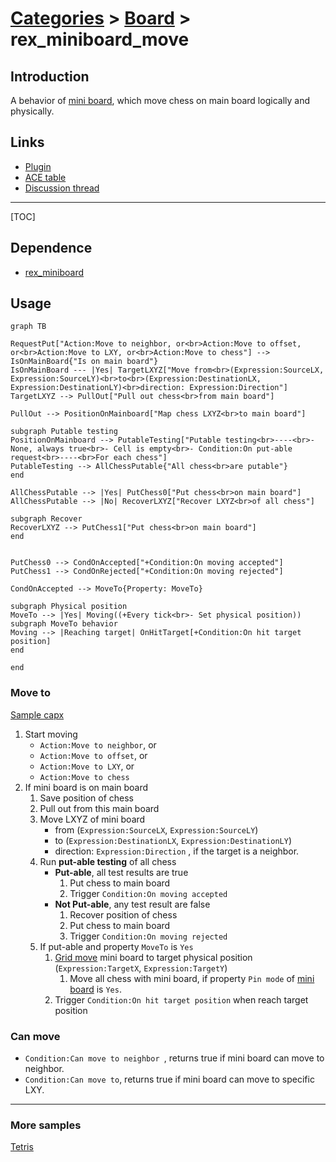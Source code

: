 # [Categories](categories.index.html) > [Board](board.index.html) > rex_miniboard_move

## Introduction

A behavior of [mini board](rex_miniboard.html), which move chess on main board logically and physically.

## Links

- [Plugin](https://rexrainbow.github.io/C2RexDoc/repo/rex_miniboard_rotate.7z)
- [ACE table](https://rexrainbow.github.io/C2RexDoc/c2rexpluginsACE/behavior_rex_miniboard_rotate.html)
- [Discussion thread](https://www.scirra.com/forum/plugin-mini-board_t116865)


----

[TOC]

## Dependence

- [rex_miniboard](rex_miniboard.html)

## Usage

```mermaid
graph TB

RequestPut["Action:Move to neighbor, or<br>Action:Move to offset, or<br>Action:Move to LXY, or<br>Action:Move to chess"] --> IsOnMainBoard{"Is on main board"}
IsOnMainBoard --- |Yes| TargetLXYZ["Move from<br>(Expression:SourceLX, Expression:SourceLY)<br>to<br>(Expression:DestinationLX, Expression:DestinationLY)<br>direction: Expression:Direction"]
TargetLXYZ --> PullOut["Pull out chess<br>from main board"]

PullOut --> PositionOnMainboard["Map chess LXYZ<br>to main board"]

subgraph Putable testing
PositionOnMainboard --> PutableTesting["Putable testing<br>----<br>- None, always true<br>- Cell is empty<br>- Condition:On put-able request<br>----<br>For each chess"]
PutableTesting --> AllChessPutable{"All chess<br>are putable"}
end

AllChessPutable --> |Yes| PutChess0["Put chess<br>on main board"]
AllChessPutable --> |No| RecoverLXYZ["Recover LXYZ<br>of all chess"]

subgraph Recover
RecoverLXYZ --> PutChess1["Put chess<br>on main board"]
end


PutChess0 --> CondOnAccepted["+Condition:On moving accepted"]
PutChess1 --> CondOnRejected["+Condition:On moving rejected"]

CondOnAccepted --> MoveTo{Property: MoveTo}

subgraph Physical position
MoveTo --> |Yes| Moving((+Every tick<br>- Set physical position))
subgraph MoveTo behavior
Moving --> |Reaching target| OnHitTarget[+Condition:On hit target position]
end

end
```

### Move to

[Sample capx](https://onedrive.live.com/redir?resid=7497FD5EC94476E!998&authkey=!AErrbfT9kwIDR90&ithint=file%2ccapx)

1. Start moving
   - `Action:Move to neighbor`, or
   - `Action:Move to offset`, or 
   - `Action:Move to LXY`, or 
   - `Action:Move to chess`
2. If mini board is on main board
   1. Save position of chess
   2. Pull out from this main board
   3. Move LXYZ of mini board
      - from (`Expression:SourceLX`, `Expression:SourceLY`) 
      - to (`Expression:DestinationLX`, `Expression:DestinationLY`) 
      - direction: `Expression:Direction` , if the target is a neighbor. 
   4. Run **put-able testing** of all chess
      - **Put-able**, all test results are true
        1. Put chess to main board
        2. Trigger `Condition:On moving accepted`
      - **Not Put-able**, any test result are false
        1. Recover position of chess
        2. Put chess to main board
        3. Trigger `Condition:On moving rejected`
   5. If put-able and property `MoveTo` is `Yes`
      1. [Grid move](rex_grid_move.html) mini board to target physical position (`Expression:TargetX`, `Expression:TargetY`)
         1. Move all chess with mini board, if property `Pin mode` of [mini board](rex_miniboard.html) is `Yes`.
      2. Trigger `Condition:On hit target position` when reach target position

### Can move

- `Condition:Can move to neighbor `, returns true if mini board can move to neighbor.
- `Condition:Can move to`, returns true if mini board can move to specific LXY.

----

### More samples

[Tetris](https://onedrive.live.com/redir?resid=7497FD5EC94476E!1001&authkey=!AHIF5LinGc3mLCw&ithint=file%2ccapx)